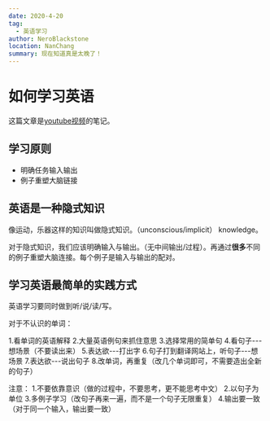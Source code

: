 ```yaml
---
date: 2020-4-20
tag: 
  - 英语学习
author: NeroBlackstone
location: NanChang
summary: 现在知道真是太晚了！
---
```


# 如何学习英语

这篇文章是[youtube视频](https://youtu.be/E3Q5nlr078Q)的笔记。

## 学习原则

- 明确任务输入输出
- 例子重塑大脑链接

## 英语是一种隐式知识

像运动，乐器这样的知识叫做隐式知识。（unconscious/implicit） knowledge。

对于隐式知识，我们应该明确输入与输出。（无中间输出/过程）。再通过**很多**不同的例子重塑大脑连接。每个例子是输入与输出的配对。

## 学习英语最简单的实践方式

英语学习要同时做到听/说/读/写。

对于不认识的单词：

1.看单词的英语解释
2.大量英语例句来抓住意思
3.选择常用的简单句
4.看句子---想场景（不要读出来）
5.表达欲---打出字
6.句子打到翻译网站上，听句子---想场景
7.表达欲---说出句子
8.改单词，再重复（改几个单词即可，不需要造出全新的句子）

注意：
1.不要依靠意识（做的过程中，不要思考，更不能思考中文）
2.以句子为单位
3.多例子学习（改句子再来一遍，而不是一个句子无限重复）
4.输出要一致（对于同一个输入，输出要一致）

